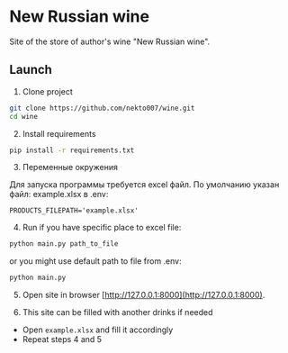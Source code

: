 # New Russian wine

Site of the store of author's wine "New Russian wine".

## Launch
1. Clone project
```bash 
git clone https://github.com/nekto007/wine.git
cd wine
```

2. Install requirements
```bash
pip install -r requirements.txt
```
3. Переменные окружения

Для запуска программы требуется excel файл. По умолчанию указан файл: example.xlsx в .env:
```
PRODUCTS_FILEPATH='example.xlsx'
```
4. Run
if you have specific place to excel file:
```bash 
python main.py path_to_file
```
or you might use default path to file from .env:
```bash 
python main.py
```

5. Open site in browser
[http://127.0.0.1:8000](http://127.0.0.1:8000).

6. This site can be filled with another drinks if needed
- Open ```example.xlsx``` and fill it accordingly
- Repeat steps 4 and 5